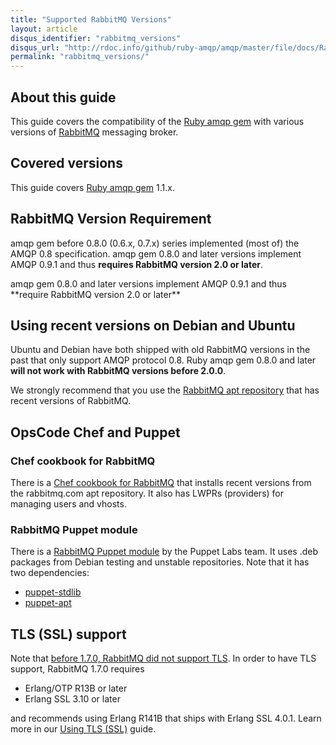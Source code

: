 ```yaml
---
title: "Supported RabbitMQ Versions"
layout: article
disqus_identifier: "rabbitmq_versions"
disqus_url: "http://rdoc.info/github/ruby-amqp/amqp/master/file/docs/RabbitMQVersions.textile"
permalink: "rabbitmq_versions/"
---
```


## About this guide

This guide covers the compatibility of the [Ruby amqp
gem](http://github.com/ruby-amqp/amqp) with various versions of
[RabbitMQ](http://rabbitmq.com) messaging broker.

## Covered versions

This guide covers [Ruby amqp gem](http://github.com/ruby-amqp/amqp)
1.1.x.

## RabbitMQ Version Requirement

amqp gem before 0.8.0 (0.6.x, 0.7.x) series implemented (most of) the
AMQP 0.8 specification. amqp gem 0.8.0 and later versions implement AMQP 0.9.1 and thus
**requires RabbitMQ version 2.0 or later**.

<span class="note">
amqp gem 0.8.0 and later versions implement AMQP 0.9.1 and thus
**require RabbitMQ version 2.0 or later**
</span>

## Using recent versions on Debian and Ubuntu

Ubuntu and Debian have both shipped with old RabbitMQ versions in the
past that only support AMQP protocol 0.8. Ruby amqp gem 0.8.0 and later
**will not work with RabbitMQ versions before 2.0.0**.

We strongly recommend that you use the [RabbitMQ apt
repository](http://www.rabbitmq.com/debian.html#apt) that has recent
versions of RabbitMQ.

## OpsCode Chef and Puppet

### Chef cookbook for RabbitMQ

There is a [Chef cookbook for
RabbitMQ](https://github.com/opscode-cookbooks/rabbitmq)
that installs recent versions from the rabbitmq.com apt repository. It
also has LWPRs (providers) for managing users and vhosts.

### RabbitMQ Puppet module

There is a [RabbitMQ Puppet
module](https://github.com/puppetlabs/puppetlabs-rabbitmq) by the Puppet
Labs team. It uses .deb packages from Debian testing and unstable
repositories. Note that it has two dependencies:

 * [puppet-stdlib](https://github.com/puppetlabs/puppetlabs-stdlib)
 * [puppet-apt](https://github.com/puppetlabs/puppet-apt)

## TLS (SSL) support

Note that [before 1.7.0, RabbitMQ did not support
TLS](http://www.rabbitmq.com/ssl.html). In order to have TLS support,
RabbitMQ 1.7.0 requires

 * Erlang/OTP R13B or later
 * Erlang SSL 3.10 or later

and recommends using Erlang R141B that ships with Erlang SSL 4.0.1.
Learn more in our [Using TLS
(SSL)](/article/connection_encryption_with_tls/) guide.
